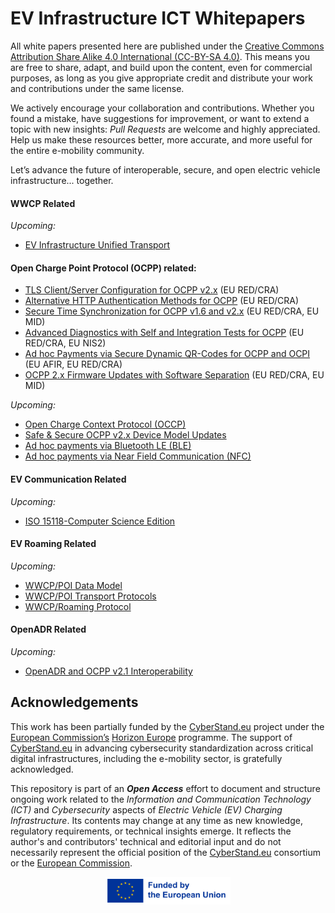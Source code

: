 # EV Infrastructure ICT Whitepapers

All white papers presented here are published under the [Creative Commons Attribution Share Alike 4.0 International (CC-BY-SA 4.0)](https://creativecommons.org/licenses/by-sa/4.0/). This means you are free to share, adapt, and build upon the content, even for commercial purposes, as long as you give appropriate credit and distribute your work and contributions under the same license.

We actively encourage your collaboration and contributions. Whether you found a mistake, have suggestions for improvement, or want to extend a topic with new insights: *Pull Requests* are welcome and highly appreciated. Help us make these resources better, more accurate, and more useful for the entire e-mobility community.

Let’s advance the future of interoperable, secure, and open electric vehicle infrastructure... together.

#### WWCP Related

*Upcoming:*

- [EV Infrastructure Unified Transport](UnifiedTransport/README.md)


#### Open Charge Point Protocol (OCPP) related:

- [TLS Client/Server Configuration for OCPP v2.x](TLSConfiguration/README.md) (EU RED/CRA)
- [Alternative HTTP Authentication Methods for OCPP](HTTPAuthExtensions/README.md) (EU RED/CRA)
- [Secure Time Synchronization for OCPP v1.6 and v2.x](SecureTimeSync/README.md) (EU RED/CRA, EU MID)
- [Advanced Diagnostics with Self and Integration Tests for OCPP](AdvancedDiagnostics/README.md) (EU RED/CRA, EU NIS2)
- [Ad hoc Payments via Secure Dynamic QR-Codes for OCPP and OCPI](SecureDynamicQRCodes/README.md) (EU AFIR, EU RED/CRA)
- [OCPP 2.x Firmware Updates with Software Separation](FirmwareUpdateSeparation/README.md) (EU RED/CRA, EU MID)

*Upcoming:*

- [Open Charge Context Protocol (OCCP)](OCCP/README.md)
- [Safe & Secure OCPP v2.x Device Model Updates](SafeAndSecureDeviceModelUpdates/README.md)
- [Ad hoc payments via Bluetooth LE (BLE)](AdHocPaymentsBLE/README.md)
- [Ad hoc payments via Near Field Communication (NFC)](AdHocPaymentsNFC/README.md)


#### EV Communication Related

*Upcoming:*

- [ISO 15118-Computer Science Edition](ISO15118-CSE/README.md)


#### EV Roaming Related

*Upcoming:*

- [WWCP/POI Data Model](WWCP-POI-Datamodel/README.md)
- [WWCP/POI Transport Protocols](WWCP-POI-TransportProtocols/README.md)
- [WWCP/Roaming Protocol](WWCP-Roaming-Protocol/README.md)


#### OpenADR Related

*Upcoming:*

- [OpenADR and OCPP v2.1 Interoperability](OpenADR-OCPPv2.1/README.md)


## Acknowledgements


This work has been partially funded by the [CyberStand.eu](https://cyberstand.eu) project under the [European Commission’s](https://commission.europa.eu) [Horizon Europe](https://research-and-innovation.ec.europa.eu/funding/funding-opportunities/funding-programmes-and-open-calls/horizon-europe_en) programme. The support of [CyberStand.eu](https://cyberstand.eu) in advancing cybersecurity standardization across critical digital infrastructures, including the e-mobility sector, is gratefully acknowledged.

This repository is part of an ***Open Access*** effort to document and structure ongoing work related to the *Information and Communication Technology (ICT)* and *Cybersecurity* aspects of *Electric Vehicle (EV) Charging Infrastructure*. Its contents may change at any time as new knowledge, regulatory requirements, or technical insights emerge. It reflects the author's and contributors' technical and editorial input and do not necessarily represent the official position of the [CyberStand.eu](https://cyberstand.eu) consortium or the [European Commission](https://commission.europa.eu).

<p align="center">
    <img src="images/EN_FundedbytheEU_RGB_POS.png" alt="Funded by the European Union" width="200">
</p>

